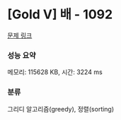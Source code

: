 # [Gold V] 배 - 1092 

[문제 링크](https://www.acmicpc.net/problem/1092) 

### 성능 요약

메모리: 115628 KB, 시간: 3224 ms

### 분류

그리디 알고리즘(greedy), 정렬(sorting)

